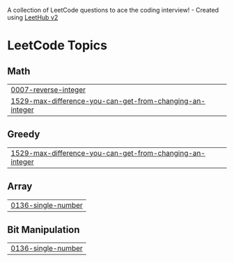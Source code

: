 A collection of LeetCode questions to ace the coding interview! - Created using [LeetHub v2](https://github.com/arunbhardwaj/LeetHub-2.0)
<!---LeetCode Topics Start-->
# LeetCode Topics
## Math
|  |
| ------- |
| [0007-reverse-integer](https://github.com/smruti-123-lang/DSA/tree/master/0007-reverse-integer) |
| [1529-max-difference-you-can-get-from-changing-an-integer](https://github.com/smruti-123-lang/DSA/tree/master/1529-max-difference-you-can-get-from-changing-an-integer) |
## Greedy
|  |
| ------- |
| [1529-max-difference-you-can-get-from-changing-an-integer](https://github.com/smruti-123-lang/DSA/tree/master/1529-max-difference-you-can-get-from-changing-an-integer) |
## Array
|  |
| ------- |
| [0136-single-number](https://github.com/smruti-123-lang/DSA/tree/master/0136-single-number) |
## Bit Manipulation
|  |
| ------- |
| [0136-single-number](https://github.com/smruti-123-lang/DSA/tree/master/0136-single-number) |
<!---LeetCode Topics End-->